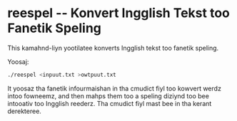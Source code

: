 # reespel -- Konvert Ingglish Tekst too Fanetik Speling

This kamahnd-liyn yootilatee konverts Ingglish tekst too fanetik speling.

Yoosaj:

```sh
./reespel <inpuut.txt >owtpuut.txt
```

It yoosaz tha fanetik infourmaishan in tha cmudict fiyl too kowvert werdz
intoo fowneemz, and then mahps them too a speling diziynd too bee
intooativ too Ingglish reederz. Tha cmudict fiyl mast bee in tha kerant
derekteree.
